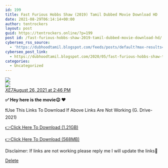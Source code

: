```yaml
---
id: 199
title: Fast Furious Hobbs Shaw (2019) Tamil Dubbed Movie Download HD
date: 2021-08-29T06:14:14+00:00
author: tentrockers
layout: post
guid: https://tentrockers.online/?p=199
post id: /fast-furious-hobbs-shaw-2019-tamil-dubbed-movie-download-hd/
cyberseo_rss_source:
  - 'https://dubhoodtamil.blogspot.com/feeds/posts/default?max-results=150&start-index=301'
cyberseo_post_link:
  - https://dubhoodtamil.blogspot.com/2020/05/fast-furious-hobbs-shaw-tamil-.html
categories:
  - Uncategorized
---
```

<div class="media_block">
  <img src="https://1.bp.blogspot.com/-77UvTe4JXsQ/XsasDuMGuXI/AAAAAAAABMk/uY-9DTR4KxsNEnzc7yA0pIGXh2MYUHS3gCNcBGAsYHQ/s72-w512-h341-c/images%2B%252850%2529.jpeg" class="media_thumbnail" />
</div>

<div>
  <img src="https://1.bp.blogspot.com/-77UvTe4JXsQ/XsasDuMGuXI/AAAAAAAABMk/uY-9DTR4KxsNEnzc7yA0pIGXh2MYUHS3gCNcBGAsYHQ/w512-h341/images%2B%252850%2529.jpeg" class="ff-og-image-inserted" />
</div>

<div class="comment-header">
  <cite class="user"><a href="https://www.blogger.com/profile/10312936451801991126" rel="nofollow">XE7</a></cite><span class="icon user "></span><span class="datetime secondary-text"><a rel="nofollow" href="https://dubhoodtamil.blogspot.com/2020/05/fast-furious-hobbs-shaw-tamil-.html?showComment=1629969360861#c150494099303168626">August 26, 2021 at 2:46 PM</a></span>
</div>

<p class="comment-content">
  <b>✅ Hey here is the movie😉 ❤️</b>
</p>

❗Use This Links To Download If Above Links Are Not Working (G. Drive- 2021)

<a href="https://bit.ly/3xlYegz" rel="nofollow">👉Click Here To Download (1.21GB)</a>

<a href="https://bit.ly/3uKyn0e" rel="nofollow">👉Click Here To Download (568MB)</a>

Disclaimer: If links are not working please reply me I will update the links🙂

<span class="comment-actions secondary-text"><span class="item-control blog-admin blog-admin pid-1704147977"><a target="_self" href="https://www.blogger.com/delete-comment.g?blogID=127637919235788620&postID=150494099303168626" rel="noopener">Delete</a></span></span>